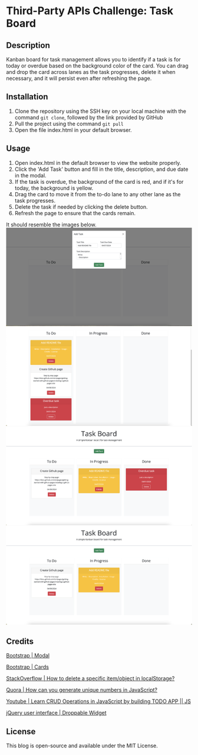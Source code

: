 # Third-Party APIs Challenge: Task Board

## Description
Kanban board for task management allows you to identify if a task is for today or overdue based on the background color of the card. You can drag and drop the card across lanes as the task progresses, delete it when necessary, and it will persist even after refreshing the page.

## Installation
1. Clone the repository using the SSH key on your local machine with the command `git clone`, followed by the link provided by GitHub
2. Pull the project using the command `git pull`
3. Open the file index.html in your default browser.

## Usage
1. Open index.html in the default browser to view the website properly.
2. Click the 'Add Task' button and fill in the title, description, and due date in the modal.
3. If the task is overdue, the background of the card is red, and if it's for today, the background is yellow.
4. Drag the card to move it from the to-do lane to any other lane as the task progresses.
5. Delete the task if needed by clicking the delete button.
6. Refresh the page to ensure that the cards remain.

It should resemble the images below.
  ![Screenshot of the form demonstrating how it should appear](assets/img/screenshot1.png)
  ![Screenshot of the blog posts demonstrating how it should appear](assets/img/screenshot2.png)
  ![Screenshot of the blog posts demonstrating how it should appear](assets/img/screenshot3.png)
  ![Screenshot of the blog posts demonstrating how it should appear](assets/img/screenshot4.png)

## Credits
[Bootstrap | Modal](https://getbootstrap.com/docs/5.3/components/modal/)

[Bootstrap | Cards](https://getbootstrap.com/docs/5.3/components/card/)

[StackOverflow | How to delete a specific item/object in localStorage?](https://stackoverflow.com/questions/28362404/how-to-delete-a-specific-item-object-in-localstorage)

[Quora | How can you generate unique numbers in JavaScript?](https://www.quora.com/How-can-you-generate-unique-numbers-in-JavaScript)

[Youtube | Learn CRUD Operations in JavaScript by building TODO APP || JS](https://www.youtube.com/watch?v=fL9cts8ykbU&t=5446s)

[jQuery user interface | Droppable Widget](https://api.jqueryui.com/droppable/#event-drop)

## License
This blog is open-source and available under the MIT License.